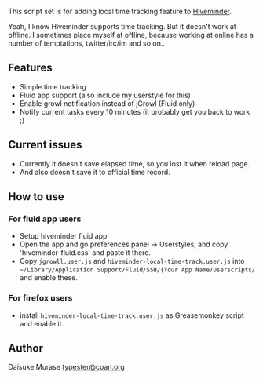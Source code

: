 This script set is for adding local time tracking feature to [Hiveminder](http://hiveminder.com/).

Yeah, I know Hiveminder supports time tracking. But it doesn't work at offline.
I sometimes place myself at offline, because working at online has a number of temptations, twitter/irc/im and so on..


## Features

* Simple time tracking
* Fluid app support (also include my userstyle for this)
* Enable growl notification instead of jGrowl (Fluid only)
* Notify current tasks every 10 minutes (it probably get you back to work ;)


## Current issues

* Currently it doesn't save elapsed time, so you lost it when reload page.
* And also doesn't save it to official time record.

## How to use

### For fluid app users

* Setup hiveminder fluid app
* Open the app and go preferences panel -> Userstyles, and copy 'hiveminder-fluid.css' and paste it there.
* Copy `jgrowll.user.js` and `hiveminder-local-time-track.user.js` into `~/Library/Application Support/Fluid/SSB/{Your App Name/Userscripts/` and enable these.

### For firefox users

* install `hiveminder-local-time-track.user.js` as Greasemonkey script and enable it.


## Author

Daisuke Murase <typester@cpan.org>
